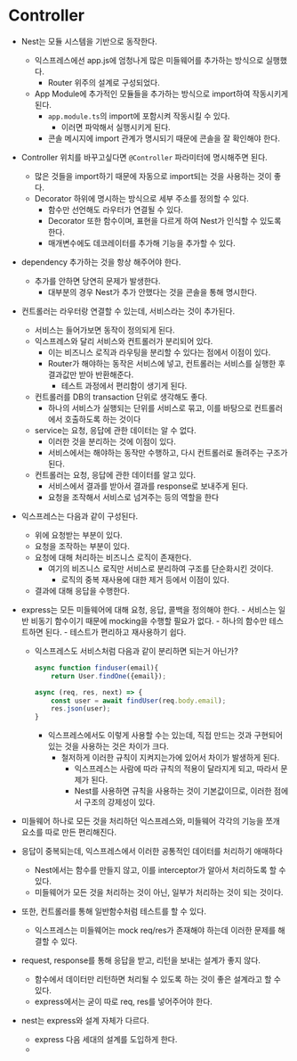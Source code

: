 # Controller
- Nest는 모듈 시스템을 기반으로 동작한다.
	- 익스프레스에선 app.js에 엄청나게 많은 미들웨어를 추가하는 방식으로 실행했다.
		- Router 위주의 설계로 구성되었다.
	- App Module에 추가적인 모듈들을 추가하는 방식으로 import하여 작동시키게 된다.
		- ```app.module.ts```의 import에 포함시켜 작동시킬 수 있다.
			- 이러면 파악해서 실행시키게 된다.
		- 콘솔 메시지에 import 관계가 명시되기 때문에 콘솔을 잘 확인해야 한다.
- Controller 위치를 바꾸고싶다면 ```@Controller``` 파라미터에 명시해주면 된다.
	- 많은 것들을 import하기 때문에 자동으로 import되는 것을 사용하는 것이 좋다.
	- Decorator 하위에 명시하는 방식으로 세부 주소를 정의할 수 있다.
		- 함수만 선언해도 라우터가 연결될 수 있다.
		- Decorator 또한 함수이며, 표현을 다르게 하여 Nest가 인식할 수 있도록 한다.
		- 매개변수에도 데코레이터를 추가해 기능을 추가할 수 있다.
- dependency 추가하는 것을 항상 해주어야 한다.
	- 추가를 안하면 당연히 문제가 발생한다.
		- 대부분의 경우 Nest가 추가 안했다는 것을 콘솔을 통해 명시한다.
	
- 컨트롤러는 라우터랑 연결할 수 있는데, 서비스라는 것이 추가된다.
	- 서비스는 들어가보면 동작이 정의되게 된다.
	- 익스프레스와 달리 서비스와 컨트롤러가 분리되어 있다.
		- 이는 비즈니스 로직과 라우팅을 분리할 수 있다는 점에서 이점이 있다.
		- Router가 해야하는 동작은 서비스에 넣고, 컨트롤러는 서비스를 실행한 후 결과값만 받아 반환해준다.
			- 테스트 과정에서 편리함이 생기게 된다.
	- 컨트롤러를 DB의 transaction 단위로 생각해도 좋다.
		- 하나의 서비스가 실행되는 단위를 서비스로 묶고, 이를 바탕으로 컨트롤러에서 호출하도록 하는 것이다
	- service는 요청, 응답에 관한 데이터는 알 수 없다.
		- 이러한 것을 분리하는 것에 이점이 있다.
		- 서비스에서는 해야하는 동작만 수행하고, 다시 컨트롤러로 돌려주는 구조가 된다.
	- 컨트롤러는 요청, 응답에 관한 데이터를 알고 있다.
		- 서비스에서 결과를 받아서 결과를 response로 보내주게 된다.
		- 요청을 조작해서 서비스로 넘겨주는 등의 역할을 한다

- 익스프레스는 다음과 같이 구성된다.
	- 위에 요청받는 부분이 있다.
	- 요청을 조작하는 부분이 있다.
	- 요청에 대해 처리하는 비즈니스 로직이 존재한다.
		- 여기의 비즈니스 로직만 서비스로 분리하여 구조를 단순화시킨 것이다.
			- 로직의 중복 재사용에 대한 제거 등에서 이점이 있다.
	- 결과에 대해 응답을 수행한다.
- express는 모든 미들웨어에 대해 요청, 응답, 콜백을 정의해야 한다.
		- 서비스는 일반 비동기 함수이기 때문에 mocking을 수행할 필요가 없다.
			- 하나의 함수만 테스트하면 된다.
			- 테스트가 편리하고 재사용하기 쉽다.
	- 익스프레스도 서비스처럼 다음과 같이 분리하면 되는거 아닌가?
		```ts
		async function finduser(email){
			return User.findOne({email});
		
		async (req, res, next) => {
			const user = await findUser(req.body.email);
			res.json(user);
		}
		```
		- 익스프레스에서도 이렇게 사용할 수는 있는데, 직접 만드는 것과 구현되어 있는 것을 사용하는 것은 차이가 크다.
			- 철저하게 이러한 규칙이 지켜지는가에 있어서 차이가 발생하게 된다.
				- 익스프레스는 사람에 따라 규칙의 적용이 달라지게 되고, 따라서 문제가 된다.
				- Nest를 사용하면 규칙을 사용하는 것이 기본값이므로, 이러한 점에서 구조의 강제성이 있다.

- 미들웨어 하나로 모든 것을 처리하던 익스프레스와, 미들웨어 각각의 기능을 쪼개 요소를 따로 만든 편리해진다.
- 응답이 중복되는데, 익스프레스에서 이러한 공통적인 데이터를 처리하기 애매하다
	- Nest에서는 함수를 만들지 않고, 이를 interceptor가 알아서 처리하도록 할 수 있다.
	- 미들웨어가 모든 것을 처리하는 것이 아닌, 일부가 처리하는 것이 되는 것이다.

- 또한, 컨트롤러를 통해 일반함수처럼 테스트를 할 수 있다.
	- 익스프레스는 미들웨어는 mock req/res가 존재해야 하는데 이러한 문제를 해결할 수 있다.
- request, response를 통해 응답을 받고, 리턴을 보내는 설계가 좋지 않다.
	- 함수에서 데이터만 리턴하면 처리될 수 있도록 하는 것이 좋은 설계라고 할 수 있다.
	- express에서는 굳이 따로 req, res를 넣어주어야 한다.
- nest는 express와 설계 자체가 다르다.
	- express 다음 세대의 설계를 도입하게 한다.
	- 